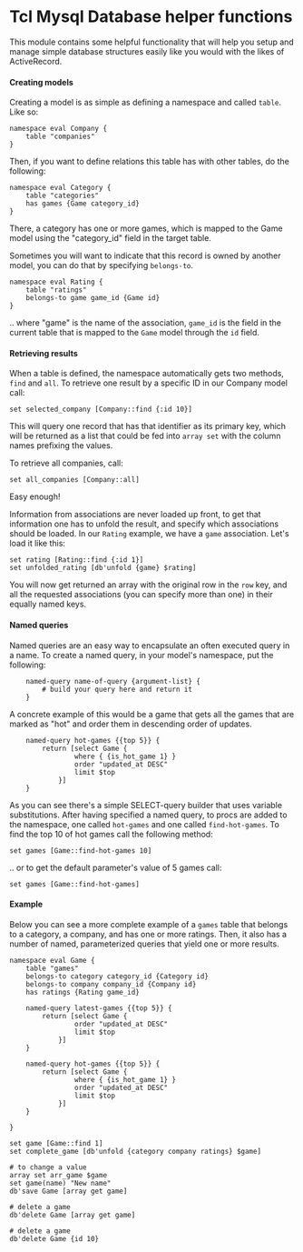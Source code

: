 # Tcl Mysql Database helper functions

This module contains some helpful functionality that will help you setup and manage simple database structures easily like you would with the likes of ActiveRecord. 

#### Creating models

Creating a model is as simple as defining a namespace and called `table`. Like so:

    namespace eval Company {
        table "companies"
    }

Then, if you want to define relations this table has with other tables, do the following:

    namespace eval Category {
        table "categories"
        has games {Game category_id}
    }

There, a category has one or more games, which is mapped to the Game model using the "category_id" field in the target table. 

Sometimes you will want to indicate that this record is owned by another model, you can do that by specifying `belongs-to`.

    namespace eval Rating {
        table "ratings"
        belongs-to game game_id {Game id}
    }

.. where "game" is the name of the association, `game_id` is the field in the current table that is mapped to the `Game` model through the `id` field.

#### Retrieving results

When a table is defined, the namespace automatically gets two methods, `find` and `all`. To retrieve one result by a specific ID in our Company model call: 

    set selected_company [Company::find {:id 10}]

This will query one record that has that identifier as its primary key, which will be returned as a list that could be fed into `array set` with the column names prefixing the values.

To retrieve all companies, call: 

    set all_companies [Company::all]

Easy enough!

Information from associations are never loaded up front, to get that information one has to unfold the result, and specify which associations should be loaded. In our `Rating` example, we have a `game` association. Let's load it like this:

    set rating [Rating::find {:id 1}]
    set unfolded_rating [db'unfold {game} $rating]

You will now get returned an array with the original row in the `row` key, and all the requested associations (you can specify more than one) in their equally named keys. 

#### Named queries

Named queries are an easy way to encapsulate an often executed query in a name. To create a named query, in your model's namespace, put the following:

        named-query name-of-query {argument-list} {
            # build your query here and return it
        } 

A concrete example of this would be a game that gets all the games that are marked as "hot" and order them in descending order of updates. 

        named-query hot-games {{top 5}} {
            return [select Game {
                    where { {is_hot_game 1} }
                    order "updated_at DESC"
                    limit $top
                }]
        }

As you can see there's a simple SELECT-query builder that uses variable substitutions. After having specified a named query, to procs are added to the namespace, one called `hot-games` and one called `find-hot-games`. To find the top 10 of hot games call the following method:

    set games [Game::find-hot-games 10]

.. or to get the default parameter's value of 5 games call:

    set games [Game::find-hot-games]

#### Example

Below you can see a more complete example of a `games` table that belongs to a category, a company, and has one or more ratings. Then, it also has a number of named, parameterized queries that yield one or more results.

    namespace eval Game {
        table "games"
        belongs-to category category_id {Category id}
        belongs-to company company_id {Company id}
        has ratings {Rating game_id}

        named-query latest-games {{top 5}} {
            return [select Game {
                    order "updated_at DESC"
                    limit $top
                }]
        }

        named-query hot-games {{top 5}} {
            return [select Game {
                    where { {is_hot_game 1} }
                    order "updated_at DESC"
                    limit $top
                }]
        }

    }

    set game [Game::find 1]
    set complete_game [db'unfold {category company ratings} $game]

    # to change a value
    array set arr_game $game
    set game(name) "New name"
    db'save Game [array get game]

    # delete a game
    db'delete Game [array get game]

    # delete a game
    db'delete Game {id 10}